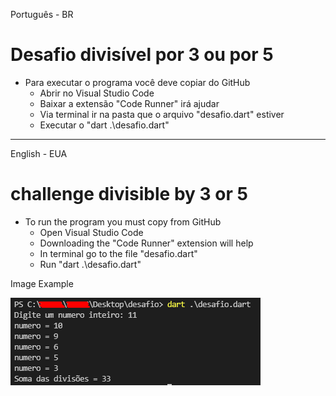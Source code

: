  Português - BR
# Desafio divisível por 3 ou por 5
  - Para executar o programa você deve copiar do GitHub
    * Abrir no Visual Studio Code
    * Baixar a extensão "Code Runner" irá ajudar
    * Via terminal ir na pasta que o arquivo "desafio.dart" estiver
    * Executar o "dart .\desafio.dart"

-----------------------------------------------------------------------------
 English - EUA
# challenge divisible by 3 or 5
  - To run the program you must copy from GitHub
     * Open Visual Studio Code
     * Downloading the "Code Runner" extension will help
     * In terminal go to the file "desafio.dart"
     * Run "dart .\desafio.dart"


Image Example

<img src="github/result.png" width="400" height="140">